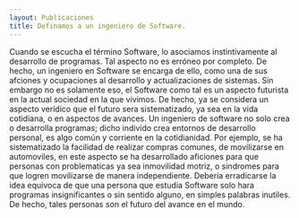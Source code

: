 ```yaml
---
layout: Publicaciones
title: Definamos a un ingeniero de Software.
---
```


Cuando se escucha el término Software, lo asociamos instintivamente al desarrollo de programas. Tal aspecto no es erróneo por completo. De hecho, un ingeniero en Software se encarga de ello, como una de sus afciones y ocupaciones al desarrollo y actualizaciones de sistemas. 
Sin embargo no es solamente eso, el Software como tal es un aspecto futurista en la actual sociedad en la que vivimos. De hecho, ya se considera un aspecto verídico que el futuro sera sistematizado, ya sea en la vida cotidiana, o en aspectos de avances. Un ingeniero de software no solo crea o desarrolla programas; dicho individo crea entornos de desarrollo personal, es algo común y corriente en la cotidianidad. Por ejemplo, se ha sistematizado la facilidad de realizar compras comunes, de movilizarse en automoviles, en este aspecto se ha desarrollado aficiones para que personas con problematicas ya sea inmovilidad motriz, o sindromes para que logren movilizarse de manera independiente.
Debería erradicarse la idea equivoca de que una persona que estudia Software solo hara programas insignificantes o sin sentido alguno, en simples palabras inutiles. De hecho, tales personas son el futuro del avance en el mundo.

